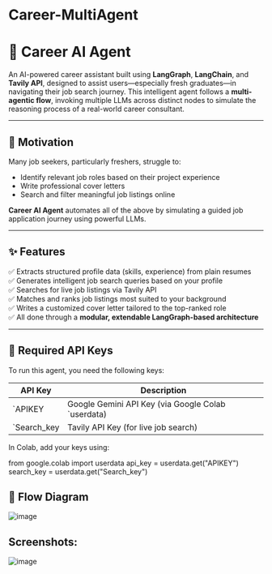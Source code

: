 # Career-MultiAgent
# 💼 Career AI Agent

An AI-powered career assistant built using **LangGraph**, **LangChain**, and **Tavily API**, designed to assist users—especially fresh graduates—in navigating their job search journey. This intelligent agent follows a **multi-agentic flow**, invoking multiple LLMs across distinct nodes to simulate the reasoning process of a real-world career consultant.

---

## 🎯 Motivation

Many job seekers, particularly freshers, struggle to:
- Identify relevant job roles based on their project experience
- Write professional cover letters
- Search and filter meaningful job listings online

**Career AI Agent** automates all of the above by simulating a guided job application journey using powerful LLMs.

---

## ✨ Features

✅ Extracts structured profile data (skills, experience) from plain resumes  
✅ Generates intelligent job search queries based on your profile  
✅ Searches for live job listings via Tavily API  
✅ Matches and ranks job listings most suited to your background  
✅ Writes a customized cover letter tailored to the top-ranked role  
✅ All done through a **modular, extendable LangGraph-based architecture**

---
## 🔐 Required API Keys

To run this agent, you need the following keys:

| API Key        | Description                                   |
|----------------|-----------------------------------------------|
| `APIKEY     | Google Gemini API Key (via Google Colab `userdata) |
| `Search_key  | Tavily API Key (for live job search)          |

In Colab, add your keys using:

from google.colab import userdata
api_key = userdata.get("APIKEY")
search_key = userdata.get("Search_key")
## 🔀 Flow Diagram

![image](https://github.com/user-attachments/assets/c5e1098f-43e3-4d95-a3d9-e64cb62a3040)

## Screenshots:
![image](https://github.com/user-attachments/assets/e8de2607-0512-4e8a-be50-aa648bbaac00)


